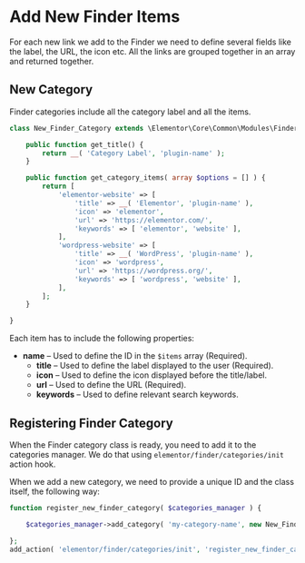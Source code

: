 # Add New Finder Items

For each new link we add to the Finder we need to define several fields like the label, the URL, the icon etc. All the links are grouped together in an array and returned together.

## New Category

Finder categories include all the category label and all the items.

```php
class New_Finder_Category extends \Elementor\Core\Common\Modules\Finder\Base_Category {

	public function get_title() {
		return __( 'Category Label', 'plugin-name' );
	}

	public function get_category_items( array $options = [] ) {
		return [
			'elementor-website' => [
				'title' => __( 'Elementor', 'plugin-name' ),
				'icon' => 'elementor',
				'url' => 'https://elementor.com/',
				'keywords' => [ 'elementor', 'website' ],
			],
			'wordpress-website' => [
				'title' => __( 'WordPress', 'plugin-name' ),
				'icon' => 'wordpress',
				'url' => 'https://wordpress.org/',
				'keywords' => [ 'wordpress', 'website' ],
			],
		];
	}

}
```

Each item has to include the following properties:

* **name** – Used to define the ID in the `$items` array (Required).
  * **title** – Used to define the label displayed to the user (Required).
  * **icon** – Used to define the icon displayed before the title/label.
  * **url** – Used to define the URL (Required).
  * **keywords** – Used to define relevant search keywords.

## Registering Finder Category

When the Finder category class is ready, you need to add it to the categories manager. We do that using `elementor/finder/categories/init` action hook.

When we add a new category, we need to provide a unique ID and the class itself, the following way:

```php
function register_new_finder_category( $categories_manager ) {

	$categories_manager->add_category( 'my-category-name', new New_Finder_Category() );

};
add_action( 'elementor/finder/categories/init', 'register_new_finder_category' );
```
